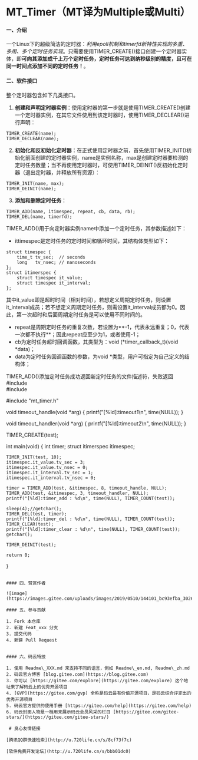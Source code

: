 # MT_Timer（MT译为Multiple或Multi）

#### 一、介绍

一个Linux下的超级简洁的定时器：*利用epoll机制和timerfd新特性实现的多重、多用、多个定时任务实现*。只需要使用TIMER_CREATE()接口创建一个定时器实体，即**可向其添加成千上万个定时任务，定时任务可达到纳秒级别的精度，且可在同一时间点添加不同的定时任务！**。

#### 二、软件接口

整个定时器包含如下几类接口。

1. **创建和声明定时器实例**：使用定时器的第一步就是使用TIMER_CREATE()创建一个定时器实例，在其它文件使用到该定时器时，使用TIMER_DECLEAR()进行声明：
```
TIMER_CREATE(name);
TIMER_DECLEAR(name);
```

2. **初始化和反初始化定时器**：在正式使用定时器之前，首先使用TIMER_INIT()初始化前面创建的定时器实例，name是实例名称，max是创建定时器要检测的定时任务数量；当不再使用定时器时，可使用TIMER_DEINIT()反初始化定时器（退出定时器，并释放所有资源）：
```
TIMER_INIT(name, max);
TIMER_DEINIT(name);
```

3. **添加和删除定时任务**：
```
TIMER_ADD(name, itimespec, repeat, cb, data, rb);
TIMER_DEL(name, timerfd);
```

TIMER_ADD()用于向定时器实例name中添加一个定时任务，其参数描述如下：
- ittimespec是定时任务的定时时间和循环时间，其结构体类型如下：
```
struct timespec {
    time_t tv_sec;  // seconds
    long   tv_nsec; // nanoseconds
};
struct itimerspec {
    struct timespec it_value;
    struct timespec it_interval;
};
```

其中it_value即是超时时间（相对时间），若想定义周期定时任务，则设置it_interval成员；若不想定义周期定时任务，则需设置it_interval成员都为0。因此，第一次超时和后面周期定时任务是可以使用不同时间的。

- repeat是周期定时任务的重复次数，若设置为**-1，代表永远重复；0，代表一次都不执行**；因此repeat应至少为1，或者使用-1；
- cb为定时任务超时回调函数，其类型为：void (*timer_callback_t)(void *data)；
- data为定时任务回调函数的参数，为void *类型，用户可指定为自己定义的结构体；

TIMER_ADD()添加定时任务成功返回新定时任务的文件描述符，失败返回  
#include  
#include  

#include "mt_timer.h"

void timeout_handle(void *arg)
{
    printf("[%ld]:timeout1\n", time(NULL));
}

void timeout_handler(void *arg)
{
    printf("[%ld]:timeout2\n", time(NULL));
}

TIMER_CREATE(test);

int main(void)
{
    int timer;
    struct itimerspec itimespec;

    TIMER_INIT(test, 10);
    itimespec.it_value.tv_sec = 3;
    itimespec.it_value.tv_nsec = 0;
    itimespec.it_interval.tv_sec = 1;
    itimespec.it_interval.tv_nsec = 0;
    
    timer = TIMER_ADD(test, &itimespec, 8, timeout_handle, NULL);
    TIMER_ADD(test, &itimespec, 3, timeout_handler, NULL);
    printf("[%ld]:timer_add : %d\n", time(NULL), TIMER_COUNT(test));
    
    sleep(4);//getchar();
    TIMER_DEL(test, timer);
    printf("[%ld]:timer_del : %d\n", time(NULL), TIMER_COUNT(test));
    TIMER_CLEAR(test);
    printf("[%ld]:timer_clear : %d\n", time(NULL), TIMER_COUNT(test));
    getchar();

    TIMER_DEINIT(test);
    
    return 0;
}
```

#### 四、赞赏作者

![image](https://images.gitee.com/uploads/images/2019/0510/144101_bc93efba_3026819.jpeg)

#### 五、参与贡献

1. Fork 本仓库
2. 新建 Feat_xxx 分支
3. 提交代码
4. 新建 Pull Request


#### 六、码云特技

1. 使用 Readme\_XXX.md 来支持不同的语言，例如 Readme\_en.md, Readme\_zh.md
2. 码云官方博客 [blog.gitee.com](https://blog.gitee.com)
3. 你可以 [https://gitee.com/explore](https://gitee.com/explore) 这个地址来了解码云上的优秀开源项目
4. [GVP](https://gitee.com/gvp) 全称是码云最有价值开源项目，是码云综合评定出的优秀开源项目
5. 码云官方提供的使用手册 [https://gitee.com/help](https://gitee.com/help)
6. 码云封面人物是一档用来展示码云会员风采的栏目 [https://gitee.com/gitee-stars/](https://gitee.com/gitee-stars/)

 # 良心友情链接

[腾讯QQ群快速检索](http://u.720life.cn/s/8cf73f7c)

[软件免费开发论坛](http://u.720life.cn/s/bbb01dc0)
